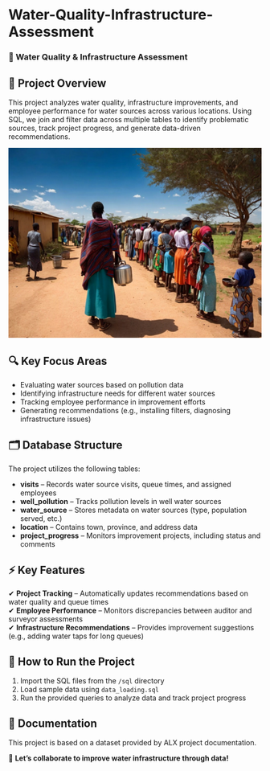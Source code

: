 # Water-Quality-Infrastructure-Assessment
### 🌊 Water Quality & Infrastructure Assessment  

## 📌 Project Overview  
This project analyzes water quality, infrastructure improvements, and employee performance for water sources across various locations. Using SQL, we join and filter data across multiple tables to identify problematic sources, track project progress, and generate data-driven recommendations. 

![Water-Quality-Infrastructure-Assessment](images/Community.jpg)

## 🔍 Key Focus Areas  
- Evaluating water sources based on pollution data  
- Identifying infrastructure needs for different water sources  
- Tracking employee performance in improvement efforts  
- Generating recommendations (e.g., installing filters, diagnosing infrastructure issues)  

## 🗂 Database Structure  
The project utilizes the following tables:  
- **visits** – Records water source visits, queue times, and assigned employees  
- **well_pollution** – Tracks pollution levels in well water sources  
- **water_source** – Stores metadata on water sources (type, population served, etc.)  
- **location** – Contains town, province, and address data  
- **project_progress** – Monitors improvement projects, including status and comments  

## ⚡ Key Features  
✔ **Project Tracking** – Automatically updates recommendations based on water quality and queue times  
✔ **Employee Performance** – Monitors discrepancies between auditor and surveyor assessments  
✔ **Infrastructure Recommendations** – Provides improvement suggestions (e.g., adding water taps for long queues)  

## 🚀 How to Run the Project  
1. Import the SQL files from the `/sql` directory  
2. Load sample data using `data_loading.sql`  
3. Run the provided queries to analyze data and track project progress  

## 📖 Documentation  
This project is based on a dataset provided by ALX project documentation.  

📩 **Let’s collaborate to improve water infrastructure through data!** 
